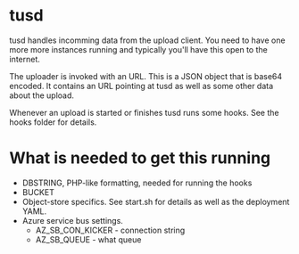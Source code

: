 # tusd

tusd handles incomming data from the upload client. You need to have one more more instances running and typically you'll have this open to the internet.

The uploader is invoked with an URL. This is a JSON object that is base64 encoded. It contains an URL pointing at tusd as well as some other data about the upload.

Whenever an upload is started or finishes tusd runs some hooks. See the hooks folder for details.

# What is needed to get this running

 * DBSTRING, PHP-like formatting, needed for running the hooks
 * BUCKET
 * Object-store specifics. See start.sh for details as well as the deployment YAML.
 * Azure service bus settings.
   * AZ_SB_CON_KICKER - connection string
   * AZ_SB_QUEUE - what queue


